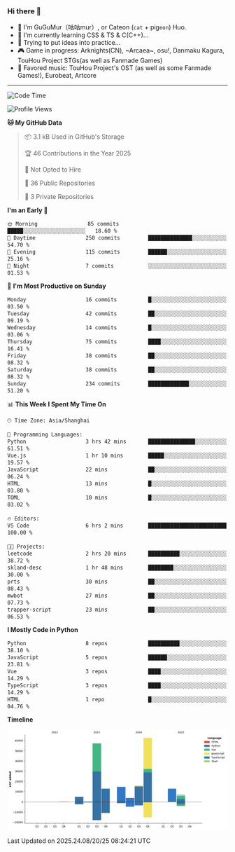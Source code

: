 ### Hi there 👋

- 🧐 I'm GuGuMur（咕咕mur）, or Cateon (`cat` + pig`eon`) Huo.
- 🌱 I'm currently learning CSS & TS & C(C++)...
- 🤔 Trying to put ideas into practice...
- 🎮 Game in progress: Arknights(CN), ~Arcaea~, osu!, Danmaku Kagura, TouHou Project STGs(as well as Fanmade Games)
- 🎵 Favored music: TouHou Project's OST (as well as some Fanmade Games!), Eurobeat, Artcore

----
<!--START_SECTION:waka-->
![Code Time](http://img.shields.io/badge/Code%20Time-57%20hrs%2038%20mins-blue)

![Profile Views](http://img.shields.io/badge/Profile%20Views-6-blue)

**🐱 My GitHub Data** 

> 📦 3.1 kB Used in GitHub's Storage 
 > 
> 🏆 46 Contributions in the Year 2025
 > 
> 🚫 Not Opted to Hire
 > 
> 📜 36 Public Repositories 
 > 
> 🔑 3 Private Repositories 
 > 
**I'm an Early 🐤** 

```text
🌞 Morning                85 commits          █████░░░░░░░░░░░░░░░░░░░░   18.60 % 
🌆 Daytime                250 commits         ██████████████░░░░░░░░░░░   54.70 % 
🌃 Evening                115 commits         ██████░░░░░░░░░░░░░░░░░░░   25.16 % 
🌙 Night                  7 commits           ░░░░░░░░░░░░░░░░░░░░░░░░░   01.53 % 
```
📅 **I'm Most Productive on Sunday** 

```text
Monday                   16 commits          █░░░░░░░░░░░░░░░░░░░░░░░░   03.50 % 
Tuesday                  42 commits          ██░░░░░░░░░░░░░░░░░░░░░░░   09.19 % 
Wednesday                14 commits          █░░░░░░░░░░░░░░░░░░░░░░░░   03.06 % 
Thursday                 75 commits          ████░░░░░░░░░░░░░░░░░░░░░   16.41 % 
Friday                   38 commits          ██░░░░░░░░░░░░░░░░░░░░░░░   08.32 % 
Saturday                 38 commits          ██░░░░░░░░░░░░░░░░░░░░░░░   08.32 % 
Sunday                   234 commits         █████████████░░░░░░░░░░░░   51.20 % 
```


📊 **This Week I Spent My Time On** 

```text
🕑︎ Time Zone: Asia/Shanghai

💬 Programming Languages: 
Python                   3 hrs 42 mins       ███████████████░░░░░░░░░░   61.51 % 
Vue.js                   1 hr 10 mins        █████░░░░░░░░░░░░░░░░░░░░   19.57 % 
JavaScript               22 mins             ██░░░░░░░░░░░░░░░░░░░░░░░   06.24 % 
HTML                     13 mins             █░░░░░░░░░░░░░░░░░░░░░░░░   03.80 % 
TOML                     10 mins             █░░░░░░░░░░░░░░░░░░░░░░░░   03.02 % 

🔥 Editors: 
VS Code                  6 hrs 2 mins        █████████████████████████   100.00 % 

🐱‍💻 Projects: 
leetcode                 2 hrs 20 mins       ██████████░░░░░░░░░░░░░░░   38.72 % 
skland-desc              1 hr 48 mins        ████████░░░░░░░░░░░░░░░░░   30.00 % 
prts                     30 mins             ██░░░░░░░░░░░░░░░░░░░░░░░   08.43 % 
mwbot                    27 mins             ██░░░░░░░░░░░░░░░░░░░░░░░   07.73 % 
trapper-script           23 mins             ██░░░░░░░░░░░░░░░░░░░░░░░   06.53 % 
```

**I Mostly Code in Python** 

```text
Python                   8 repos             ██████████░░░░░░░░░░░░░░░   38.10 % 
JavaScript               5 repos             ██████░░░░░░░░░░░░░░░░░░░   23.81 % 
Vue                      3 repos             ████░░░░░░░░░░░░░░░░░░░░░   14.29 % 
TypeScript               3 repos             ████░░░░░░░░░░░░░░░░░░░░░   14.29 % 
HTML                     1 repo              █░░░░░░░░░░░░░░░░░░░░░░░░   04.76 % 
```



**Timeline**

![Lines of Code chart](https://raw.githubusercontent.com/GuGuMur/GuGuMur/main/assets/bar_graph.png)


 Last Updated on 2025.24.08/20/25 08:24:21 UTC
<!--END_SECTION:waka-->

<!-- ![Metrics](https://metrics.lecoq.io/GuGuMur?template=classic&config.timezone=Asia%2FShanghai) -->
